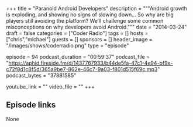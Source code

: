 +++
title = "Paranoid Android Developers"
description = """Android growth is exploding, and showing no signs of slowing down… So why are big players still avoiding the platform? We’ll challenge some common misconceptions on why developers avoid Android."""
date = "2014-03-24"
draft = false
categories = ["Coder Radio"]
tags = []
hosts = ["chris","michael"]
guests = []
sponsors = []
header_image = "/images/shows/coderradio.png"
type = "episode"

episode = 94
podcast_duration = "00:59:37"
podcast_file = "https://aphid.fireside.fm/d/1437767933/b44de5fa-47c1-4e94-bf9e-c72f8d1c8f5d/365a9be7-862e-46c7-9a03-f801d515f69c.mp3"
podcast_bytes = "37881585"

youtube_link = ""
video_file = ""
+++

## Episode links

None

